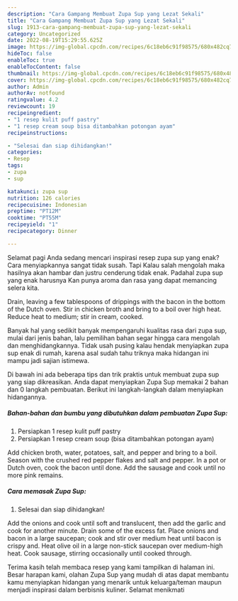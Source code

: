 ```yaml
---
description: "Cara Gampang Membuat Zupa Sup yang Lezat Sekali"
title: "Cara Gampang Membuat Zupa Sup yang Lezat Sekali"
slug: 1913-cara-gampang-membuat-zupa-sup-yang-lezat-sekali
category: Uncategorized
date: 2022-08-19T15:29:55.625Z
image: https://img-global.cpcdn.com/recipes/6c18eb6c91f98575/680x482cq70/zupa-sup-foto-resep-utama.jpg
hideToc: false
enableToc: true
enableTocContent: false
thumbnail: https://img-global.cpcdn.com/recipes/6c18eb6c91f98575/680x482cq70/zupa-sup-foto-resep-utama.jpg
cover: https://img-global.cpcdn.com/recipes/6c18eb6c91f98575/680x482cq70/zupa-sup-foto-resep-utama.jpg
author: Admin
authorAv: notfound
ratingvalue: 4.2
reviewcount: 19
recipeingredient:
- "1 resep kulit puff pastry"
- "1 resep cream soup bisa ditambahkan potongan ayam"
recipeinstructions:

- "Selesai dan siap dihidangkan!"
categories:
- Resep
tags:
- zupa
- sup

katakunci: zupa sup 
nutrition: 126 calories
recipecuisine: Indonesian
preptime: "PT12M"
cooktime: "PT55M"
recipeyield: "1"
recipecategory: Dinner

---
```



Selamat pagi Anda sedang mencari inspirasi resep zupa sup yang enak? Cara menyiapkannya sangat tidak susah. Tapi Kalau salah mengolah maka hasilnya akan hambar dan justru cenderung tidak enak. Padahal zupa sup yang enak harusnya Kan punya aroma dan rasa yang dapat memancing selera kita.


Drain, leaving a few tablespoons of drippings with the bacon in the bottom of the Dutch oven. Stir in chicken broth and bring to a boil over high heat. Reduce heat to medium; stir in cream, cooked.

Banyak hal yang sedikit banyak mempengaruhi kualitas rasa dari zupa sup, mulai dari jenis bahan, lalu pemilihan bahan segar hingga cara mengolah dan menghidangkannya. Tidak usah pusing kalau hendak menyiapkan zupa sup enak di rumah, karena asal sudah tahu triknya maka hidangan ini mampu jadi sajian istimewa.


Di bawah ini ada beberapa tips dan trik praktis untuk membuat zupa sup yang siap dikreasikan. Anda dapat menyiapkan Zupa Sup memakai 2 bahan dan 0 langkah pembuatan. Berikut ini langkah-langkah dalam menyiapkan hidangannya.

<!--inarticleads1-->

##### Bahan-bahan dan bumbu yang dibutuhkan dalam pembuatan Zupa Sup:

1. Persiapkan 1 resep kulit puff pastry
1. Persiapkan 1 resep cream soup (bisa ditambahkan potongan ayam)


Add chicken broth, water, potatoes, salt, and pepper and bring to a boil. Season with the crushed red pepper flakes and salt and pepper. In a pot or Dutch oven, cook the bacon until done. Add the sausage and cook until no more pink remains. 

<!--inarticleads2-->

##### Cara memasak Zupa Sup:


1. Selesai dan siap dihidangkan!

Add the onions and cook until soft and translucent, then add the garlic and cook for another minute. Drain some of the excess fat. Place onions and bacon in a large saucepan; cook and stir over medium heat until bacon is crispy and. Heat olive oil in a large non-stick saucepan over medium-high heat. Cook sausage, stirring occasionally until cooked through. 

Terima kasih telah membaca resep yang kami tampilkan di halaman ini. Besar harapan kami, olahan Zupa Sup yang mudah di atas dapat membantu kamu menyiapkan hidangan yang menarik untuk keluarga/teman maupun menjadi inspirasi dalam berbisnis kuliner. Selamat menikmati

